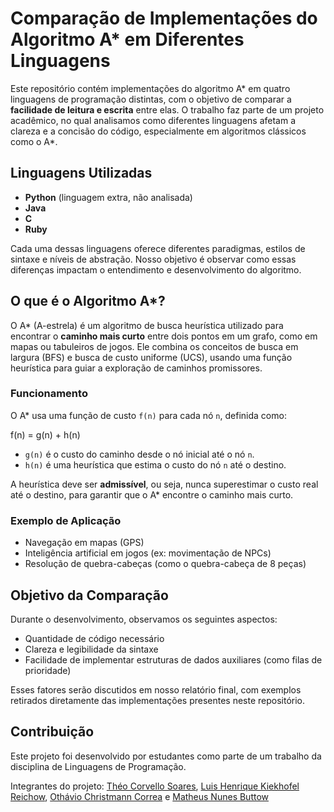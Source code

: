 # Comparação de Implementações do Algoritmo A* em Diferentes Linguagens

Este repositório contém implementações do algoritmo A* em quatro linguagens de programação distintas, com o objetivo de comparar a **facilidade de leitura e escrita** entre elas. O trabalho faz parte de um projeto acadêmico, no qual analisamos como diferentes linguagens afetam a clareza e a concisão do código, especialmente em algoritmos clássicos como o A*.

## Linguagens Utilizadas

- **Python** (linguagem extra, não analisada)
- **Java**
- **C**
- **Ruby**

Cada uma dessas linguagens oferece diferentes paradigmas, estilos de sintaxe e níveis de abstração. Nosso objetivo é observar como essas diferenças impactam o entendimento e desenvolvimento do algoritmo.

## O que é o Algoritmo A*?

O A* (A-estrela) é um algoritmo de busca heurística utilizado para encontrar o **caminho mais curto** entre dois pontos em um grafo, como em mapas ou tabuleiros de jogos. Ele combina os conceitos de busca em largura (BFS) e busca de custo uniforme (UCS), usando uma função heurística para guiar a exploração de caminhos promissores.

### Funcionamento

O A* usa uma função de custo `f(n)` para cada nó `n`, definida como:

f(n) = g(n) + h(n)

- `g(n)` é o custo do caminho desde o nó inicial até o nó `n`.
- `h(n)` é uma heurística que estima o custo do nó `n` até o destino.

A heurística deve ser **admissível**, ou seja, nunca superestimar o custo real até o destino, para garantir que o A* encontre o caminho mais curto.

### Exemplo de Aplicação

- Navegação em mapas (GPS)
- Inteligência artificial em jogos (ex: movimentação de NPCs)
- Resolução de quebra-cabeças (como o quebra-cabeça de 8 peças)

## Objetivo da Comparação

Durante o desenvolvimento, observamos os seguintes aspectos:

- Quantidade de código necessário
- Clareza e legibilidade da sintaxe
- Facilidade de implementar estruturas de dados auxiliares (como filas de prioridade)

Esses fatores serão discutidos em nosso relatório final, com exemplos retirados diretamente das implementações presentes neste repositório.

## Contribuição

Este projeto foi desenvolvido por estudantes como parte de um trabalho da disciplina de Linguagens de Programação.

Integrantes do projeto: [Théo Corvello Soares](https://github.com/TheoSoares), [Luis Henrique Kiekhofel Reichow](https://github.com/HenriqueReichow), [Othávio Christmann Correa](https://github.com/othaviocc) e [Matheus Nunes Buttow](https://github.com/matheusbuttow)

